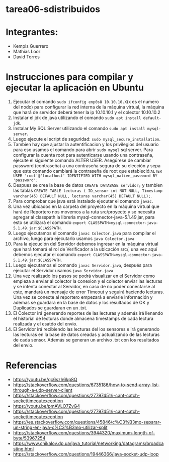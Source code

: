 # tarea06-sdistribuidos
# Integrantes:
* Kempis Guerrero
* Mathias Loor
* David Torres

# Instrucciones para compilar y ejecutar la aplicación en Ubuntu
1. Ejecutar el comando `sudo ifconfig enp0s8 10.10.10.X`(x es el numero del nodo) para configurar la red interna de la máquina virtual, la máquina que hará de servidor deberá tener la ip 10.10.10.1 y el colector 10.10.10.2
2. Instalar el jdk de java utilizando el comando `sudo apt install default-jdk`.
3. Instalar My SQL Server utilizando el comando `sudo apt install mysql-server`.
4. Luego ejecute el script de seguridad: `sudo mysql_secure_installation`.
5. Tambien hay que ajustar la autentificacion y los privilegios del usuario para eso usamos el comando para abrir `sudo mysql` sql server. Para configurar la cuenta root para autenticarse usando una contraseña, ejecute el siguiente comando ALTER USER. Asegúrese de cambiar password (contraseña) a una contraseña segura de su elección y sepa que este comando cambiará la contraseña de root que estableció:`ALTER USER 'root'@'localhost' IDENTIFIED WITH mysql_native_password BY 'password';`
6. Despues se crea la base de datos `CREATE DATABASE servidor;` y tambien las tablas `CREATE TABLE lecturas ( ID_sensor int NOT NULL, Timestamp varchar(45) DEFAULT NULL, lecturas varchar(45) DEFAULT NULL);`.
7. Para comprobar que java está instalado ejecutar el comando `javac`.
8. Una vez ubicados en la carpeta del proyecto en la máquina virtual que hará de Reportero nos movemos a la ruta src/proyecto y se necesita agregar al classpath la libreria mysql-connector-java-5.1.49.jar, para esto se utilizará el comando `export CLASSPATH=mysql-connector-java-5.1.49.jar:$CLASSPATH`.
9. Luego ejecutamos el comando `javac Colector.java` para compilar el archivo, luego para ejecutarlo usamos `java Colector.java` 
10. Para la ejecución del Servidor debemos ingresar en la máquina virtual que hará tomará el rol de Verificador a la ubicación src/, una vez aquí debemos ejecutar el comando `export CLASSPATH=mysql-connector-java-5.1.49.jar:$CLASSPATH`.
11. Luego ejecutamos el comando `javac Servidor.java`, después para ejecutar el Servidor usamos `java Servidor.java`
12. Una vez realizado los pasos se podrá visualizar en el Servidor como empieza a enviar al colector la conexion y el colector enviar las lecturas y se intenta conectar al Servidor, en caso de no poder conectarse al este, mandará un mensaje de error Timeout y seguirá haciendo lecturas. Una vez se conecte al reportero empezará a enviarle información y ademas se guardara en la base de datos y los resultados de OK y Duplicados se guardaran en un .txt.
13. El 	Colector irá generando reportes de las lecturas y además irá llenando el historial de lecturas donde almacena timestamps de cada lectura realizada y el esatdo del envio.
14. El Servidor irá recibiendo las lecturas del los sensores e irá generando las lecturas en la base de datos creadas y actualizando de las lecturas de cada sensor. Además se generan un archivo .txt con los resultados del envio.

# Referencias
* https://youtu.be/gc6szh6kp8Q
* https://stackoverflow.com/questions/6735186/how-to-send-array-list-through-a-udp-server-client
* https://stackoverflow.com/questions/27797451/i-cant-catch-sockettimeoutexception
* https://youtu.be/pmAVLO7ZvG4
* https://stackoverflow.com/questions/27797451/i-cant-catch-sockettimeoutexception
* https://es.stackoverflow.com/questions/45846/c%C3%B3mo-separar-un-string-en-java-c%C3%B3mo-utilizar-split
* https://stackoverflow.com/questions/3944320/maximum-length-of-byte/53967254
* https://www.chikalov.dp.ua/java_tutorial/networking/datagrams/broadcasting.html
* https://stackoverflow.com/questions/19446366/java-socket-udp-loop
